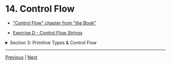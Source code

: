# 14. Control Flow

-   ["Control Flow" chapter from "the Book"](https://doc.rust-lang.org/book/ch03-05-control-flow.html)

-   [Exercise D - Control Flow Strings](https://github.com/CleanCut/ultimate_rust_crash_course/tree/main/exercise/d_control_flow_strings)


<details>
  <summary> Section 3: Primitive Types & Control Flow </summary>

  - [Codebase: s3_exercise_d](../codebase/s3_exercise_d/)

</details>

---

[Previous](./12_Compound-Types.md) | [Next](./15_Strings.md)